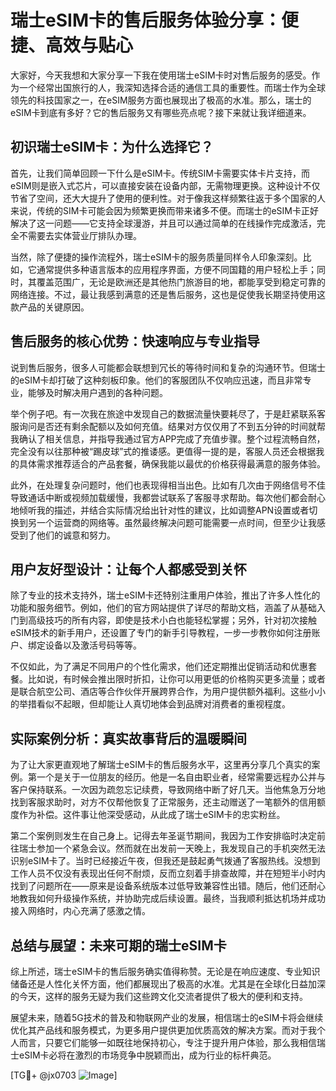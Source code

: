 # 瑞士eSIM卡的售后服务体验分享：便捷、高效与贴心

大家好，今天我想和大家分享一下我在使用瑞士eSIM卡时对售后服务的感受。作为一个经常出国旅行的人，我深知选择合适的通信工具的重要性。而瑞士作为全球领先的科技国家之一，在eSIM服务方面也展现出了极高的水准。那么，瑞士的eSIM卡到底有多好？它的售后服务又有哪些亮点呢？接下来就让我详细道来。

## 初识瑞士eSIM卡：为什么选择它？

首先，让我们简单回顾一下什么是eSIM卡。传统SIM卡需要实体卡片支持，而eSIM则是嵌入式芯片，可以直接安装在设备内部，无需物理更换。这种设计不仅节省了空间，还大大提升了使用的便利性。对于像我这样频繁往返于多个国家的人来说，传统的SIM卡可能会因为频繁更换而带来诸多不便。而瑞士的eSIM卡正好解决了这一问题——它支持全球漫游，并且可以通过简单的在线操作完成激活，完全不需要去实体营业厅排队办理。

当然，除了便捷的操作流程外，瑞士eSIM卡的服务质量同样令人印象深刻。比如，它通常提供多种语言版本的应用程序界面，方便不同国籍的用户轻松上手；同时，其覆盖范围广，无论是欧洲还是其他热门旅游目的地，都能享受到稳定可靠的网络连接。不过，最让我感到满意的还是售后服务，这也是促使我长期坚持使用这款产品的关键原因。

## 售后服务的核心优势：快速响应与专业指导

说到售后服务，很多人可能都会联想到冗长的等待时间和复杂的沟通环节。但瑞士的eSIM卡却打破了这种刻板印象。他们的客服团队不仅响应迅速，而且非常专业，能够及时解决用户遇到的各种问题。

举个例子吧。有一次我在旅途中发现自己的数据流量快要耗尽了，于是赶紧联系客服询问是否还有剩余配额以及如何充值。结果对方仅仅用了不到五分钟的时间就帮我确认了相关信息，并指导我通过官方APP完成了充值步骤。整个过程流畅自然，完全没有以往那种被“踢皮球”式的推诿感。更值得一提的是，客服人员还会根据我的具体需求推荐适合的产品套餐，确保我能以最优的价格获得最满意的服务体验。

此外，在处理复杂问题时，他们也表现得相当出色。比如有几次由于网络信号不佳导致通话中断或视频加载缓慢，我都尝试联系了客服寻求帮助。每次他们都会耐心地倾听我的描述，并结合实际情况给出针对性的建议，比如调整APN设置或者切换到另一个运营商的网络等。虽然最终解决问题可能需要一点时间，但至少让我感受到了他们的诚意和努力。

## 用户友好型设计：让每个人都感受到关怀

除了专业的技术支持外，瑞士eSIM卡还特别注重用户体验，推出了许多人性化的功能和服务细节。例如，他们的官方网站提供了详尽的帮助文档，涵盖了从基础入门到高级技巧的所有内容，即使是技术小白也能轻松掌握；另外，针对初次接触eSIM技术的新手用户，还设置了专门的新手引导教程，一步一步教你如何注册账户、绑定设备以及激活号码等等。

不仅如此，为了满足不同用户的个性化需求，他们还定期推出促销活动和优惠套餐。比如说，有时候会推出限时折扣，让你可以用更低的价格购买更多流量；或者是联合航空公司、酒店等合作伙伴开展跨界合作，为用户提供额外福利。这些小小的举措看似不起眼，但却能让人真切地体会到品牌对消费者的重视程度。

## 实际案例分析：真实故事背后的温暖瞬间

为了让大家更直观地了解瑞士eSIM卡的售后服务水平，这里再分享几个真实的案例。第一个是关于一位朋友的经历。他是一名自由职业者，经常需要远程办公并与客户保持联系。一次因为疏忽忘记续费，导致网络中断了好几天。当他焦急万分地找到客服求助时，对方不仅帮他恢复了正常服务，还主动赠送了一笔额外的信用额度作为补偿。这件事让他深受感动，从此成了瑞士eSIM卡的忠实粉丝。

第二个案例则发生在自己身上。记得去年圣诞节期间，我因为工作安排临时决定前往瑞士参加一个紧急会议。然而就在出发前一天晚上，我发现自己的手机突然无法识别eSIM卡了。当时已经接近午夜，但我还是鼓起勇气拨通了客服热线。没想到工作人员不仅没有表现出任何不耐烦，反而立刻着手排查故障，并在短短半小时内找到了问题所在——原来是设备系统版本过低导致兼容性出错。随后，他们还耐心地教我如何升级操作系统，并协助完成后续设置。最终，当我顺利抵达机场并成功接入网络时，内心充满了感激之情。

## 总结与展望：未来可期的瑞士eSIM卡

综上所述，瑞士eSIM卡的售后服务确实值得称赞。无论是在响应速度、专业知识储备还是人性化关怀方面，他们都展现出了极高的水准。尤其是在全球化日益加深的今天，这样的服务无疑为我们这些跨文化交流者提供了极大的便利和支持。

展望未来，随着5G技术的普及和物联网产业的发展，相信瑞士的eSIM卡将会继续优化其产品线和服务模式，为更多用户提供更加优质高效的解决方案。而对于我个人而言，只要它们能够一如既往地保持初心，专注于提升用户体验，那么我相信瑞士eSIM卡必将在激烈的市场竞争中脱颖而出，成为行业的标杆典范。

[TG💪+ @jx0703 ![Image](https://github.com/user-attachments/assets/dbca1d08-cadb-493c-b0ec-ad6f7a83f270)]